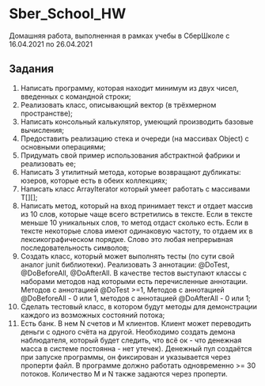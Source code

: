 # Sber_School_HW
Домашняя работа, выполненная в рамках учебы в СберШколе с 16.04.2021 по 26.04.2021

## Задания
1. Написать программу, которая находит минимум из двух чисел, введенных с командной строки;
2. Реализовать класс, описывающий вектор (в трёхмерном пространстве);
3. Написать консольный калькулятор, умеющий производить базовые вычисления;
4. Предоставить реализацию стека и очереди (на массивах Object) с основными операциями;
5. Придумать свой пример использования абстрактной фабрики и реализовать ее;
6. Написать 3 утилитный метода, которые возвращают дубликаты: юзеров, которые есть в обеих коллекциях;
7. Написать класс ArrayIterator который умеет работать с массивами T[][];
8. Написать метод, который на вход принимает текст и отдает массив из 10 слов, которые чаще всего встретились в тексте. Если в тексте меньше 10 уникальных слов, то метод отдаст сколько есть. Если в тексте некоторые слова имеют одинаковую частоту, то отдаем их в лексикографическом порядке. Слово это любая непрерывная последовательность символов;
9. Создать класс, который может выполнять тесты (по сути свой аналог junit библиотеки). Реализовать 3 аннотации: @DoTest, @DoBeforeAll, @DoAfterAll. В качестве тестов выступают классы с наборами методов над которыми есть перечисленные аннотации. Методов с аннотацией @DoTest >=1, Методов с аннотацией @DoBeforeAll - 0 или 1, методов с аннотацией @DoAfterAll - 0 или 1;
10.  Сделать тестовый класс, в котором будут методы для демонстрации каждого из возможных состояний потока;
11.  Есть банк. В нем N счетов и M клиентов. Клиент может переводить деньги с одного счёта на другой. Необходимо создать демона наблюдателя, который будет следить, что всё ок - что денежная масса в системе постоянна - нет утечек). Денежный пул создаётся при запуске программы, он фиксирован и указывается через проперти файл. В программе должно работать одновременно >= 30 потоков. Количество M и N также задаются через проперти.
